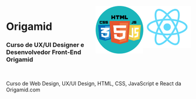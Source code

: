 <img src="react.png" align="right" width="130">
<img src="front-end.png" align="right" width="130">

# Origamid

<h3>Curso de UX/UI Designer e Desenvolvedor Front-End Origamid</h3>
<br>

Curso de Web Design, UX/UI Design, HTML, CSS, JavaScript e React da Origamid.com